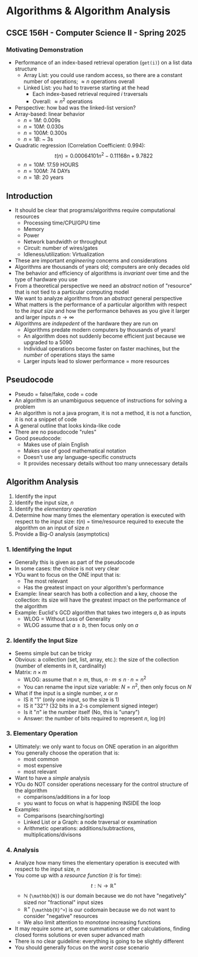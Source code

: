 
# Algorithms & Algorithm Analysis
## CSCE 156H - Computer Science II - Spring 2025

### Motivating Demonstration

* Performance of an index-based retrieval operation (`get(i)`) on a list data structure
  * Array List: you could use random access, so there are a constant number of operations; $\approx n$ operations overall
  * Linked List: you had to traverse starting at the head
    * Each index-based retrieval required $i$ traversals
    * Overall: $\approx n^2$ operations
* Perspective: how bad was the linked-list version?
* Array-based: linear behavior
  * $n = 1M$: 0.009s
  * $n = 10M$: 0.030s
  * $n = 100M$: 0.300s
  * $n = 1B$: ~ 3s
* Quadratic regression (Correlation Coefficient: 0.994):
$$t(n) = 0.00064101n^2 -0.11168n + 9.7822$$
  * $n = 10M$: 17.59 HOURS
  * $n = 100M$: 74 DAYs
  * $n = 1B$: 20 years

## Introduction

* It should be clear that programs/algorithms require computational resources
  * Processing time/CPU/GPU time
  * Memory
  * Power
  * Network bandwidth or throughput
  * Circuit: number of wires/gates
  * Idleness/utilization: Virtualization
* These are important *engineering* concerns and considerations
* Algorithms are thousands of years old; computers are only decades old
* The behavior and efficiency of algorithms is *invariant* over time and the type of hardware you use
* From a theoretical perspective we need an *abstract* notion of "resource" that is not tied to a particular computing model
* We want to analyze algorithms from an *abstract* general perspective
* What matters is the performance of a particular algorithm with respect to the *input size* and how the performance behaves as you give it larger and larger inputs $n \rightarrow \infty$
* Algorithms are *indepedent* of the hardware they are run on
  * Algorithms predate modern computers by thousands of years!
  * An algorithm does not suddenly become efficient just because we upgraded to a 5090
  * Individual operations become faster on faster machines, but the *number* of operations stays the same
  * Larger inputs lead to slower performance = more resources

## Pseudocode

* Pseudo = false/fake, code = code
* An algorithm is an unambiguous sequence of instructions for solving a problem
* An algorithm is not a java program, it is not a method, it is not a function, it is not a snippet of code
* A general outline that looks kinda-like code
* There are no pseudocode "rules"
* Good pseudocode:
  * Makes use of plain English
  * Makes use of good mathematical notation
  * Doesn't use any language-specific constructs
  * It provides necessary details without too many unnecessary details

## Algorithm Analysis

1. Identify the input
2. Identify the input size, $n$
3. Identify the *elementary operation*
4. Determine how many times the elementary operation is executed with respect to the input size: $t(n)$ = time/resource required to execute the algorithm on an input of size $n$
5. Provide a Big-O analysis (asymptotics)

### 1. Identifying the Input

* Generally this is given as part of the pseudocode
* In some cases: the choice is not very clear
* YOu want to focus on the ONE input that is:
  * The most relevant
  * Has the greatest impact on your algorithm's performance
* Example: linear search has both a collection and a key, choose the collection: its size will have the greatest impact on the performance of the algorithm
* Example: Euclid's GCD algorithm that takes two integers $a, b$ as inputs
  * WLOG = Without Loss of Generality
  * WLOG assume that $a \geq b$, then focus only on $a$  

### 2. Identify the Input Size

* Seems simple but can be tricky
* Obvious: a collection (set, list, array, etc.): the size of the collection (number of elements in it, cardinality)
* Matrix: $n \times m$
  * WLOG: assume that $n \geq m$, thus, $n \cdot m \leq n \cdot n = n^2$
  * You can rename the input size variable: $N = n^2$, then only focus on $N$
* What if the input is a single number, $x$ or $n$
  * IS it "1" (only one input, so the size is 1)
  * IS it "32"? (32 bits in a 2-s complement signed integer)
  * Is it "$n$" ie the number itself (No, this is "unary")
  * Answer: the number of bits required to represent $n$, $\log{(n)}$

### 3. Elementary Operation

* Ultimately: we only want to focus on ONE operation in an algorithm
* You generally choose the operation that is:
  * most common
  * most expensive
  * most relevant
* Want to have a *simple* analysis
* YOu do NOT consider operations necessary for the control structure of the algorithm
  * comparisons/additions in a for loop
  * you want to focus on what is happening INSIDE the loop
* Examples:
  * Comparisons (searching/sorting)
  * Linked List or a Graph: a node traversal or examination
  * Arithmetic operations: additions/subtractions, multiplications/divisons

### 4. Analysis

* Analyze how many times the elementary operation is executed with respect to the input size, $n$
* You come up with a *resource function* ($t$ is for time):
  $$t: \mathbb{N} \rightarrow \mathbb{R}^+$$
  * $\mathbb{N}$ (`\mathbb{N}`) is our domain because we do not have "negatively" sized nor "fractional" input sizes
  * $\mathbb{R}^+$ (`\mathbb{R}^+`) is our codomain because we do not want to consider "negative" resources
  * We also limit attention to *monotone* increasing functions
* It may require some art, some summations or other calculations, finding closed forms solutions or even super advanced math
* There is no clear guideline: everything is going to be slightly different
* You should generally focus on the *worst case* scenario





```text












```
